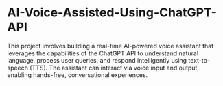 # AI-Voice-Assisted-Using-ChatGPT-API
This project involves building a real-time AI-powered voice assistant that leverages the capabilities of the ChatGPT API to understand natural language, process user queries, and respond intelligently using text-to-speech (TTS). The assistant can interact via voice input and output, enabling hands-free, conversational experiences.
